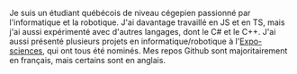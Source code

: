 Je suis un étudiant québécois de niveau cégepien passionné par
l'informatique et la robotique. J'ai davantage travaillé en JS et en TS,
mais j'ai aussi expérimenté avec d'autres langages, dont le C# et le
C++. J'ai aussi présenté plusieurs projets en informatique/robotique à l'[Expo-sciences](https://technoscience.ca/programmes/expo-sciences/),
qui ont tous été nominés. Mes repos Github sont majoritairement en
français, mais certains sont en anglais.

